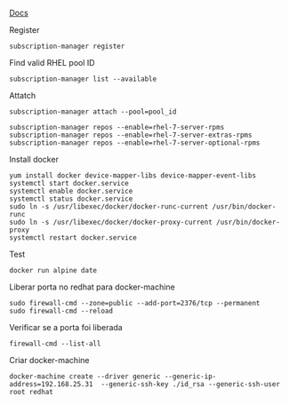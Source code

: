 [Docs](https://access.redhat.com/documentation/en-us/red_hat_enterprise_linux_atomic_host/7/html-single/getting_started_with_containers/index)


Register
```
subscription-manager register
```

Find valid RHEL pool ID
```
subscription-manager list --available
```

Attatch
```
subscription-manager attach --pool=pool_id
```

```
subscription-manager repos --enable=rhel-7-server-rpms
subscription-manager repos --enable=rhel-7-server-extras-rpms
subscription-manager repos --enable=rhel-7-server-optional-rpms
```

Install docker
```
yum install docker device-mapper-libs device-mapper-event-libs
systemctl start docker.service
systemctl enable docker.service
systemctl status docker.service
sudo ln -s /usr/libexec/docker/docker-runc-current /usr/bin/docker-runc
sudo ln -s /usr/libexec/docker/docker-proxy-current /usr/bin/docker-proxy
systemctl restart docker.service
```

Test
```
docker run alpine date
```

Liberar porta no redhat para docker-machine
```
sudo firewall-cmd --zone=public --add-port=2376/tcp --permanent
sudo firewall-cmd --reload
```

Verificar se a porta foi liberada
```
firewall-cmd --list-all
```

Criar docker-machine
```
docker-machine create --driver generic --generic-ip-address=192.168.25.31  --generic-ssh-key ./id_rsa --generic-ssh-user root redhat
```